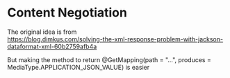 # Content Negotiation

The original idea is from  
https://blog.dimkus.com/solving-the-xml-response-problem-with-jackson-dataformat-xml-60b2759afb4a

But making the method to return @GetMapping(path = "...", produces = MediaType.APPLICATION_JSON_VALUE)
is easier

